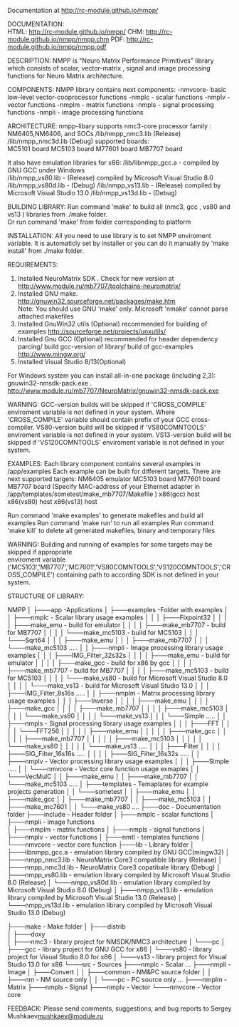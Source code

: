 Documentation at http://rc-module.github.io/nmpp/

DOCUMENTATION:  
  HTML: http://rc-module.github.io/nmpp/
  CHM: http://rc-module.github.io/nmpp/nmpp.chm
  PDF: http://rc-module.github.io/nmpp/nmpp.pdf

DESCRIPTION:
  NMPP is "Neuro Matrix Performance Primitives" library 
  which consists of scalar, vector-matrix  , signal and 
  image processing functions for Neuro Matrix architecture. 

COMPONENTS:
  NMPP library contains next components:
  -nmvcore- basic low-level vector-cooprocessor functions 
  -nmplc  - scalar functions
  -nmplv  - vector functions
  -nmplm  - matrix functions
  -nmpls  - signal processing functions
  -nmpli  - image  processing functions

  
ARCHITECTURE:
nmpp-libary supports nmc3-core processor family : NM6405,NM6406, and SOCs
  /lib/nmpp_nmc3.lib   (Release)
  /lib/nmpp_nmc3d.lib  (Debug)
supported boards:    
  MC5101 board
  MC5103 board
  M77601 board
  MB7707 board
 
It also have emulation libraries for x86: 
  /lib/libnmpp_gcc.a  - compiled by GNU GCC under Windows  
  /lib/nmpp_vs80.lib  - (Release) compiled by Microsoft Visual Studio 8.0
  /lib/nmpp_vs80d.lib - (Debug)
  /lib/nmpp_vs13.lib  - (Release) compiled by Microsoft Visual Studio 13.0
  /lib/nmpp_vs13d.lib - (Debug)

BUILDING LIBRARY:
  Run command 'make' to build all (nmc3, gcc , vs80 and vs13 ) libraries from ./make folder. \
  Or run command 'make' from folder corresponding to platform 
 
INSTALLATION:
  All you need to use library is to set NMPP enviroment variable. It is automaticly set by installer or 
  you can do it manually by 'make install' from ./make folder.
 
REQUIREMENTS:
  1. Installed NeuroMatrix SDK . Check for new version at http://www.module.ru/mb7707/toolchains-neuromatrix/
  2. Installed GNU make. http://gnuwin32.sourceforge.net/packages/make.htm  
    Note: You should use GNU 'make' only. Microsoft 'nmake' cannot parse attached makefiles 
  3. Installed GnuWin32 utils (Optional) recommended for building of examples  http://sourceforge.net/projects/unxutils/
  4. Installed Gnu GCC        (Optional) recommended for header dependency parcing/ build gcc-version of library/ build of gcc-examples http://www.mingw.org/
  5. Installed Visual Studio 8/13(Optional)
  
  For Windows system you can install all-in-one package (including 2,3): gnuwin32-nmsdk-pack.exe  . http://www.module.ru/mb7707/NeuroMatrix/gnuwin32-nmsdk-pack.exe

WARNING:
  GCC-version builds will be skipped if 'CROSS_COMPILE' enviroment variable is not defined in your system. 
  Where 'CROSS_COMPILE' variable should contain prefix of your GCC cross-compiler.
  VS80-version build will be skipped if 'VS80COMNTOOLS'  enviroment variable is not defined in your system. 
  VS13-version build will be skipped if 'VS120COMNTOOLS' enviroment variable is not defined in your system. 
  
  
EXAMPLES:
Each library component contains several examples in /app/examples 
Each example can be built for different targets.
There are next supported targets:
  NM6405 emulator
  MC5103 board
  M77601 board
  MB7707 board (Specify MAC-address of your Ethernet adapter in /app/templates/sometest/make_mb7707/Makefile )
  x86(gcc)  host
  x86(vs80) host 
  x86(vs13) host

  Run command 'make examples' to generate makefiles and build all examples 
  Run command 'make run'      to run all examples 
  Run command 'make kill'     to delete all generated makefiles, binary and temporary files

  
WARNING:
  Building and running of examples for some targets may be skipped if appropriate  
  enviroment variable ('MC5103','MB7707','MC7601','VS80COMNTOOLS','VS120COMNTOOLS','CROSS_COMPILE') 
  containing path to according SDK  is not defined in your system.
  
STRUCTURE OF LIBRARY:

NMPP
│
├───app                         -Applications
│   ├───examples                   -Folder with examples
│   │   ├───nmplc                      - Scalar library usage examples
│   │   │   ├───Fixpoint32
│   │   │   │   ├───make_emu             - build for emulator
│   │   │   │   ├───make_mb7707          - build for MB7707
│   │   │   │   └───make_mc5103          - build for MC5103
│   │   │   └───Sqrt64
│   │   │       ├───make_emu
│   │   │       ├───make_mb7707
│   │   │       └───make_mc5103
.....
│   │   ├───nmpli                     - Image processing library usage examples
│   │   │   ├───IMG_Filter_32s32s
│   │   │   │   ├───make_emu               - build for emulator
│   │   │   │   ├───make_gcc               - build for x86 by gcc 
│   │   │   │   ├───make_mb7707            - build for MB7707
│   │   │   │   ├───make_mc5103            - build for MC5103
│   │   │   │   └───make_vs80              - build for Microsoft Visual Studio 8.0
│   │   │   │   └───make_vs13              - build for Microsoft Visual Studio 13.0
│   │   │   ├───IMG_Filter_8s16s
.....
│   │   ├───nmplm                    - Matrix processing library usage examples
│   │   │   ├───Inverse
│   │   │   │   ├───make_emu
│   │   │   │   ├───make_gcc
│   │   │   │   ├───make_mb7707
│   │   │   │   ├───make_mc5103
│   │   │   │   └───make_vs80
│   │   │   │   └───make_vs13
│   │   │   └───Simple
.....
│   │   ├───nmpls                    - Signal processing library usage examples
│   │   │   ├───FFT
│   │   │   │   └───FFT256
│   │   │   │   │    ├───make_emu
│   │   │   │   │    ├───make_gcc
│   │   │   │   │    ├───make_mb7707
│   │   │   │   │    ├───make_mc5103
│   │   │   │   │    └───make_vs80
│   │   │   │   │    └───make_vs13
.....
│   │   │   ├───Filter
│   │   │   │   ├───SIG_Filter_16s16s
.....
│   │   │   │   ├───SIG_Filter_16s32s
.....
│   │   ├───nmplv                   - Vector processing library usage examples
│   │   │   ├───Simple
.....
│   │   └───nmvcore                 - Vector core function usage exmaples
│   │       └───VecMulC
│   │           ├───make_emu
│   │           ├───make_mb7707
│   │           └───make_mc5103
.....
│   ├───templates                   - Temaplates for example projects generation
│   │   └───sometest
│   │       ├───make_emu
│   │       ├───make_gcc
│   │       ├───make_mb7707
│   │       ├───make_mc5103
│   │       ├───make_mc7601
│   │       └───make_vs80
....
├───doc                             - Documentation folder
├───include                         - Header folder
│   ├───nmplc                            - scalar functions
│   ├───nmpli                            - image  functions  
│   ├───nmplm                            - matrix functions
│   ├───nmpls                            - signal functions
│   ├───nmplv                            - vector functions
│   ├───nmtl                             - templates functions
│   └───nmvcore                          - vector core function
├───lib                            - Library folder
│   ├───libnmpp_gcc.a                 - emulation library compiled by GNU GCC(mingw32)
│   ├───nmpp_nmc3.lib                 - NeuroMatrix Core3 compatible library (Release)
│   ├───nmpp_nmc3d.lib                - NeuroMatrix Core3 copatibale library (Debug)
│   ├───nmpp_vs80.lib                 - emulation library compiled by Microsoft Visual Studio 8.0 (Release)
│   └───nmpp_vs80d.lib                - emulation library compiled by Microsoft Visual Studio 8.0 (Debug)
│   ├───nmpp_vs13.lib                 - emulation library compiled by Microsoft Visual Studio 13.0 (Release)
│   └───nmpp_vs13d.lib                - emulation library compiled by Microsoft Visual Studio 13.0 (Debug)

├───make                           - Make folder
│   ├───distrib                      
│   ├───doxy                         
│   ├───nmc3                           - library project for NMSDK/NMC3 architecture
│   └───pc
│       ├───gcc                        - library project for GNU GCC for x86
│       └───vs80                       - library project for Visual Studio 8.0 for x86
│       └───vs13                       - library project for Visual Studio 13.0 for x86
└───src                           - Sources
    ├───nmplc                        - Scalar 
	...
    ├───nmpli                        - Image
    │   ├───Convert
    │   │   ├───common                  - NM&PC source folder
    │   │   ├───nm                      - NM source only
    │   │   └───pc                      - PC source only
    ...
    ├───nmplm                        - Matrix
    ├───nmpls                        - Signal
    ├───nmplv                        - Vector
    └───nmvcore                      - Vector core 
        


FEEDBACK:
Please send comments, suggestions, and bug reports to Sergey Mushkaev<mushkaev@module.ru>


